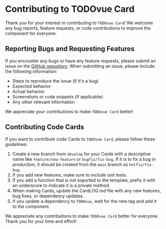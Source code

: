 # Contributing to TODOvue Card
Thank you for your interest in contributing to `TODOvue Card`! We welcome any bug reports, feature requests, or code contributions to improve the component for everyone.

## Reporting Bugs and Requesting Features
If you encounter any bugs or have any feature requests, please submit an issue on the [GitHub repository](https://github.com/TODOvue/tv-card/issues). When submitting an issue, please include the following information:
- Steps to reproduce the issue (if it's a bug)
- Expected behavior
- Actual behavior
- Screenshots or code snippets (if applicable)
- Any other relevant information

We appreciate your contributions to make `TODOvue Card` better!

## Contributing Code Cards
If you want to contribute code Cards to `TODOvue Card`, please follow these guidelines:
1. Create a new branch from `develop` for your Cards with a descriptive name like `feature/new-feature` or `bugfix/fix-bug`. If it is to fix a bug in production, it should be created from the `main` branch as `hotfix/fix-bug`.
2. If you add new features, make sure to include unit tests.
3. If you add a function that is not exported to the template, prefix it with an underscore to indicate it is a private method.
4. When making Cards, update the CardLOG.md file with any new features, bug fixes, or dependency updates.
5. If you update a dependency to `TODOvue`, wait for the new tag and add it to the component.

We appreciate any contributions to make `TODOvue Card` better for everyone. Thank you for your time and effort!
